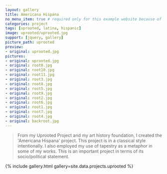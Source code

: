 ```yaml
---
layout: gallery
title: Americana Hispana
no_menu_item: true # required only for this example website because of menu construction
categories: project
tags: [uprooted, latina, hispanic]
image: uprooted/uprooted.jpg
support: [jquery, gallery]
picture_path: uprooted
preview:
- original: uprooted.jpg
pictures:
- original: uprooted.jpg
- original: root0.jpg
- original: root10.jpg
- original: root11.jpg
- original: root3.jpg
- original: root8.jpg
- original: root5.jpg
- original: root9.jpg
- original: root2.jpg
- original: root6.jpg
- original: root1.jpg
- original: root7.jpg
- original: root4.jpg
- original: backroot.jpg
---
```

>From my Uprooted Project and my art history foundation, I created the 'Americana Hispana' project.
This project is in a classical style intentionally.
I also employed my use of tapestry as a metaphor in some of my works.
This is an important project in terms of its socio/political statement.


{% include gallery.html gallery=site.data.projects.uprooted %}
